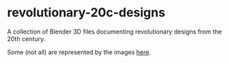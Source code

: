 revolutionary-20c-designs
=========================

A collection of Blender 3D files documenting revolutionary designs from the 20th century.


Some (not all) are represented by the images [here](http://jordan.matelsky.com/art/).

